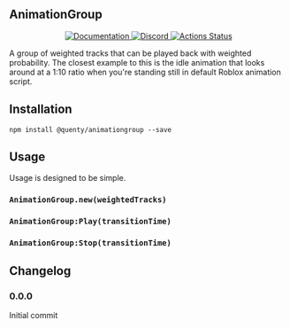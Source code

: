 ## AnimationGroup
<div align="center">
  <a href="http://quenty.github.io/api/">
    <img src="https://img.shields.io/badge/docs-website-green.svg" alt="Documentation" />
  </a>
  <a href="https://discord.gg/mhtGUS8">
    <img src="https://img.shields.io/badge/discord-nevermore-blue.svg" alt="Discord" />
  </a>
  <a href="https://github.com/Quenty/NevermoreEngine/actions">
    <img src="https://github.com/Quenty/NevermoreEngine/workflows/luacheck/badge.svg" alt="Actions Status" />
  </a>
</div>

A group of weighted tracks that can be played back with weighted probability. The closest example to this is the idle animation that looks around at a 1:10 ratio when you're standing still in default Roblox animation script.

## Installation
```
npm install @quenty/animationgroup --save
```

## Usage
Usage is designed to be simple.

### `AnimationGroup.new(weightedTracks)`

### `AnimationGroup:Play(transitionTime)`

### `AnimationGroup:Stop(transitionTime)`


## Changelog

### 0.0.0
Initial commit
